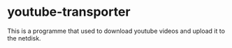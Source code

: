 # youtube-transporter
This is a programme that used to download youtube videos and upload it to the netdisk.
